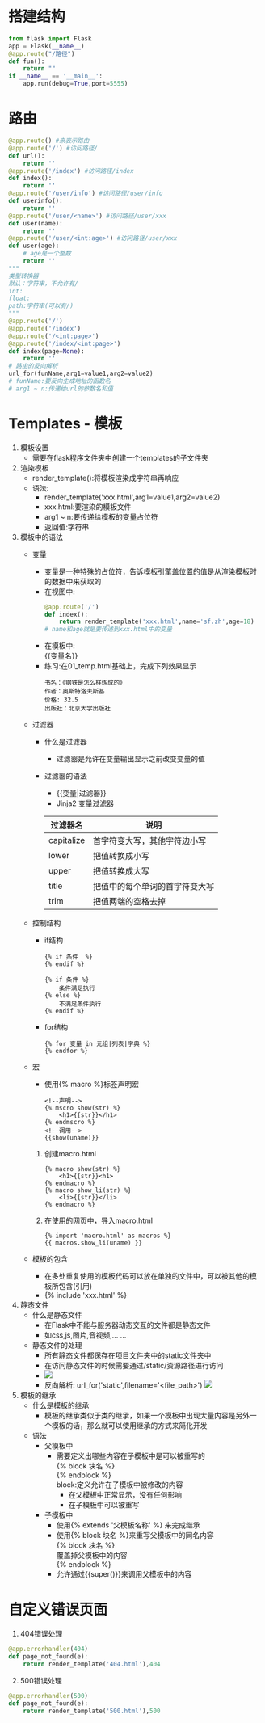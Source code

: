 # 搭建结构
```python
from flask import Flask  
app = Flask(__name__)  
@app.route("/路径")  
def fun():   
    return ""  
if __name__ == '__main__':
    app.run(debug=True,port=5555)
```
# 路由
```python
@app.route() #来表示路由  
@app.route('/') #访问路径/  
def url():
    return ''  
@app.route('/index') #访问路径/index  
def index():
    return ''  
@app.route('/user/info') #访问路径/user/info  
def userinfo():
    return ''  
@app.route('/user/<name>') #访问路径/user/xxx  
def user(name):  
    return ''
@app.route('/user/<int:age>') #访问路径/user/xxx
def user(age):
    # age是一个整数
    return ''
"""
类型转换器
默认：字符串，不允许有/
int:
float:
path:字符串(可以有/)
"""
@app.route('/')
@app.route('/index')
@app.route('/<int:page>')
@app.route('/index/<int:page>')
def index(page=None):
    return ''
# 路由的反向解析
url_for(funName,arg1=value1,arg2=value2)
# funName:要反向生成地址的函数名
# arg1 ~ n:传递给url的参数名和值
```
# Templates - 模板
1. 模板设置
    * 需要在flask程序文件夹中创建一个templates的子文件夹
2. 渲染模板
    * render_template():将模板渲染成字符串再响应
    * 语法:
        * render_template('xxx.html',arg1=value1,arg2=value2)
        * xxx.html:要渲染的模板文件
        * arg1 ~ n:要传递给模板的变量占位符
        * 返回值:字符串
3. 模板中的语法
    * 变量
        * 变量是一种特殊的占位符，告诉模板引擎盖位置的值是从渲染模板时的数据中来获取的
        * 在视图中:
            ```python
            @app.route('/')
            def index():
                return render_template('xxx.html',name='sf.zh',age=18)
            # name和age就是要传递到xxx.html中的变量
            ```
        * 在模板中:  
            {{变量名}}
        * 练习:在01_temp.html基础上，完成下列效果显示
            ```
            书名：《钢铁是怎么样炼成的》
            作者：奥斯特洛夫斯基
            价格: 32.5
            出版社：北京大学出版社
            ```
    * 过滤器
        * 什么是过滤器
            * 过滤器是允许在变量输出显示之前改变变量的值
        * 过滤器的语法
            * {{变量|过滤器}}
            * Jinja2 变量过滤器
            
            |过滤器名|说明|
            |-------|----|
            |capitalize|首字符变大写，其他字符边小写|
            |lower|把值转换成小写|
            |upper|把值转换成大写|
            |title|把值中的每个单词的首字符变大写|
            |trim|把值两端的空格去掉|
    * 控制结构
        * if结构
            ```
            {% if 条件  %}
            {% endif %}
          
            {% if 条件 %}
                条件满足执行
            {% else %}
                不满足条件执行
            {% endif %}
            ```
        * for结构
            ```
            {% for 变量 in 元组|列表|字典 %}
            {% endfor %}
            ```
    * 宏
        * 使用{% macro %}标签声明宏
            ```
            <!--声明-->
            {% mscro show(str) %}
                <h1>{{str}}</h1>
            {% endmscro %}
            <!--调用-->
            {{show(uname)}}
            ```
      
        1. 创建macro.html
            ```
            {% macro show(str) %}
                <h1>{{str}}<h1>
            {% endmacro %}
            {% macro show_li(str) %}
                <li>{{str}}</li>  
            {% endmacro %}
            ```
        2. 在使用的网页中，导入macro.html
            ```
            {% import 'macro.html' as macros %}
            {{ macros.show_li(uname) }}
            ```
    * 模板的包含
        * 在多处重复使用的模板代码可以放在单独的文件中，可以被其他的模板所包含(引用)
        * {% include 'xxx.html' %}
4. 静态文件
    * 什么是静态文件
        * 在Flask中不能与服务器动态交互的文件都是静态文件
        * 如css,js,图片,音视频,... ... 
    * 静态文件的处理
        * 所有静态文件都保存在项目文件夹中的static文件夹中
        * 在访问静态文件的时候需要通过/static/资源路径进行访问
        * <img src="/static/资源路径">
        * 反向解析:
            url_for('static',filename='<file_path>')
            <img src="{{url_for('static',filename='images/赵丽颖_1.jpg')}}">
5. 模板的继承
    * 什么是模板的继承  
        * 模板的继承类似于类的继承，如果一个模板中出现大量内容是另外一个模板的话，那么就可以使用继承的方式来简化开发  
    * 语法
        * 父模板中
            * 需要定义出哪些内容在子模板中是可以被重写的  
            {% block 块名 %}  
            {% endblock %}  
            block:定义允许在子模板中被修改的内容  
                * 在父模板中正常显示，没有任何影响
                * 在子模板中可以被重写
        * 子模板中
            * 使用{% extends '父模板名称' %} 来完成继承  
            * 使用{% block 块名 %}来重写父模板中的同名内容  
            {% block 块名 %}    
                覆盖掉父模板中的内容  
            {% endblock %}  
            * 允许通过{{super()}}来调用父模板中的内容  
          
    
# 自定义错误页面
1. 404错误处理  
```python
@app.errorhandler(404)
def page_not_found(e):
    return render_template('404.html'),404
```
2. 500错误处理  
```python
@app.errorhandler(500)
def page_not_found(e):
    return render_template('500.html'),500
```
